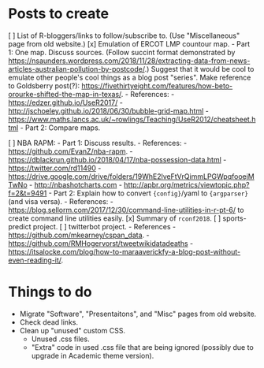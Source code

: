 
# Posts to create

[ ] List of R-bloggers/links to follow/subscribe to. (Use "Miscellaneous" page from old website.)
[x] Emulation of ERCOT LMP countour map.
    - Part 1: One map. Discuss sources. (Follow succint format demonstrated by
    https://nsaunders.wordpress.com/2018/11/28/extracting-data-from-news-articles-australian-pollution-by-postcode/.)
    Suggest that it would be cool to emulate other people's cool things as a blog post "series".
    Make reference to Goldsberry post(?): https://fivethirtyeight.com/features/how-beto-orourke-shifted-the-map-in-texas/.
        - References: 
            - https://edzer.github.io/UseR2017/
            - http://jschoeley.github.io/2018/06/30/bubble-grid-map.html
            - https://www.maths.lancs.ac.uk/~rowlings/Teaching/UseR2012/cheatsheet.html
    - Part 2: Compare maps.

[ ] NBA RAPM:
    - Part 1: Discuss results.
        - References:
            - https://github.com/EvanZ/nba-rapm.
            - https://dblackrun.github.io/2018/04/17/nba-possession-data.html
            - https://twitter.com/rd11490
                - https://drive.google.com/drive/folders/19WhE2lveFtVrQimmLPGWpqfooejMTwNo
                - http://nbashotcharts.com
            - http://apbr.org/metrics/viewtopic.php?f=2&t=9491
    - Part 2: Explain how to convert `{config}`/yaml to `{argparser}` (and visa versa).
        - References:
            - https://blog.sellorm.com/2017/12/30/command-line-utilities-in-r-pt-6/
    to create command line utilities easily.
[x] Summary of `rconf2018`.
[ ] sports-predict project.
[ ] twitterbot project.
    - References
        - https://github.com/mkearney/cspan_data.
        - https://github.com/RMHogervorst/tweetwikidatadeaths
        - https://itsalocke.com/blog/how-to-maraaverickfy-a-blog-post-without-even-reading-it/.

# Things to do

- Migrate "Software", "Presentaitons", and "Misc" pages from old website.
- Check dead links.
- Clean up "unused" custom CSS.
    - Unused .css files.
    - "Extra" code in used .css file that are being ignored (possibly due to upgrade in
    Academic theme version).

<!--# Introduction

There's been lots of great content in the [`{tidymodels}`](https://www.tidymodels.org/) world recently: [Julia Silge](https://twitter.com/juliasilge) has been pumping out tutorials on using the package with [#tidytuesday](https://twitter.com/search?q=%23tidytuesday&src=typed_query) data on a nearly weekly basis on her [YouTube channel](https://www.youtube.com/channel/UCTTBgWyJl2HrrhQOOc710kA) and [blog](https://juliasilge.com/blog/), Julia has published [a free class on supervised machine learning](https://supervised-ml-course.netlify.app/); the community has been writing up helpful blog posts, e.g. [this](http://www.rebeccabarter.com/blog/2020-03-25_machine_learning/), [this](https://hansjoerg.me/2020/02/09/tidymodels-for-machine-learning/), and [this](https://alison.rbind.io/post/2020-02-27-better-tidymodels/); and even [the website got a make-over](https://www.tidyverse.org/blog/2020/04/tidymodels-org/) (thanks primarily to [Alison Hill](https://twitter.com/apreshill)).

Personally, I've found that integrating `{tidymodels}` has made the whole machine learning EDA and workflow much smoother. There-->

